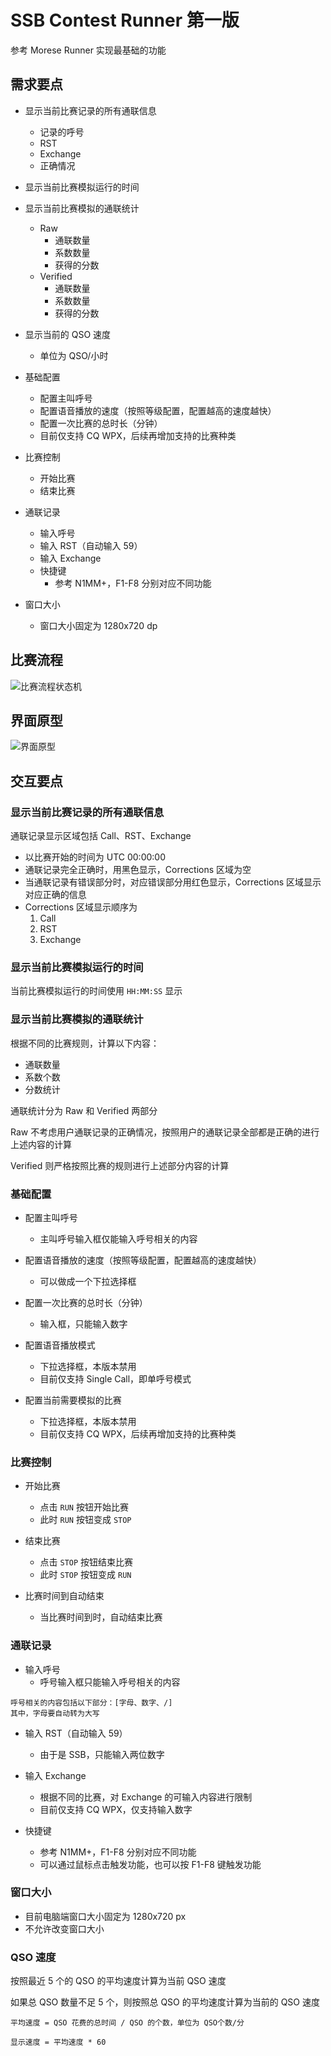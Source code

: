 # SSB Contest Runner 第一版

参考 Morese Runner 实现最基础的功能

## 需求要点

- 显示当前比赛记录的所有通联信息
  - 记录的呼号
  - RST
  - Exchange
  - 正确情况

- 显示当前比赛模拟运行的时间

- 显示当前比赛模拟的通联统计
  - Raw
    - 通联数量
    - 系数数量
    - 获得的分数
  - Verified
    - 通联数量
    - 系数数量
    - 获得的分数

- 显示当前的 QSO 速度
  - 单位为 QSO/小时

- 基础配置
  - 配置主叫呼号
  - 配置语音播放的速度（按照等级配置，配置越高的速度越快）
  - 配置一次比赛的总时长（分钟）
  - 目前仅支持 CQ WPX，后续再增加支持的比赛种类

- 比赛控制
  - 开始比赛
  - 结束比赛

- 通联记录
  - 输入呼号
  - 输入 RST（自动输入 59）
  - 输入 Exchange
  - 快捷键
    - 参考 N1MM+，F1-F8 分别对应不同功能

- 窗口大小
  - 窗口大小固定为 1280x720 dp

## 比赛流程

![比赛流程状态机](https://github.com/user-attachments/assets/5594c9de-221d-492c-96d7-2b2a16c4042c)

## 界面原型

![界面原型](https://github.com/user-attachments/assets/eb906032-c1f8-464c-a883-cdda02f58c9b)

## 交互要点

### 显示当前比赛记录的所有通联信息

通联记录显示区域包括 Call、RST、Exchange

- 以比赛开始的时间为 UTC 00:00:00
- 通联记录完全正确时，用黑色显示，Corrections 区域为空
- 当通联记录有错误部分时，对应错误部分用红色显示，Corrections 区域显示对应正确的信息
- Corrections 区域显示顺序为
  1. Call
  2. RST
  3. Exchange

### 显示当前比赛模拟运行的时间

当前比赛模拟运行的时间使用 `HH:MM:SS` 显示

### 显示当前比赛模拟的通联统计

根据不同的比赛规则，计算以下内容：

- 通联数量
- 系数个数
- 分数统计

通联统计分为 Raw 和 Verified 两部分

Raw 不考虑用户通联记录的正确情况，按照用户的通联记录全部都是正确的进行上述内容的计算

Verified 则严格按照比赛的规则进行上述部分内容的计算

### 基础配置

- 配置主叫呼号
  - 主叫呼号输入框仅能输入呼号相关的内容

- 配置语音播放的速度（按照等级配置，配置越高的速度越快）
  - 可以做成一个下拉选择框

- 配置一次比赛的总时长（分钟）
  - 输入框，只能输入数字

- 配置语音播放模式
  - 下拉选择框，本版本禁用
  - 目前仅支持 Single Call，即单呼号模式

- 配置当前需要模拟的比赛
  - 下拉选择框，本版本禁用
  - 目前仅支持 CQ WPX，后续再增加支持的比赛种类

### 比赛控制

- 开始比赛
  - 点击 `RUN` 按钮开始比赛
  - 此时 `RUN` 按钮变成 `STOP`

- 结束比赛
  - 点击 `STOP` 按钮结束比赛
  - 此时 `STOP` 按钮变成 `RUN`

- 比赛时间到自动结束
  - 当比赛时间到时，自动结束比赛

### 通联记录

- 输入呼号
  - 呼号输入框只能输入呼号相关的内容

```
呼号相关的内容包括以下部分：[字母、数字、/]
其中，字母要自动转为大写
```

- 输入 RST（自动输入 59）
  - 由于是 SSB，只能输入两位数字

- 输入 Exchange
  - 根据不同的比赛，对 Exchange 的可输入内容进行限制
  - 目前仅支持 CQ WPX，仅支持输入数字

- 快捷键
  - 参考 N1MM+，F1-F8 分别对应不同功能
  - 可以通过鼠标点击触发功能，也可以按 F1-F8 键触发功能

### 窗口大小

- 目前电脑端窗口大小固定为 1280x720 px
- 不允许改变窗口大小

### QSO 速度

按照最近 5 个的 QSO 的平均速度计算为当前 QSO 速度

如果总 QSO 数量不足 5 个，则按照总 QSO 的平均速度计算为当前的 QSO 速度

```
平均速度 = QSO 花费的总时间 / QSO 的个数，单位为 QSO个数/分

显示速度 = 平均速度 * 60
```